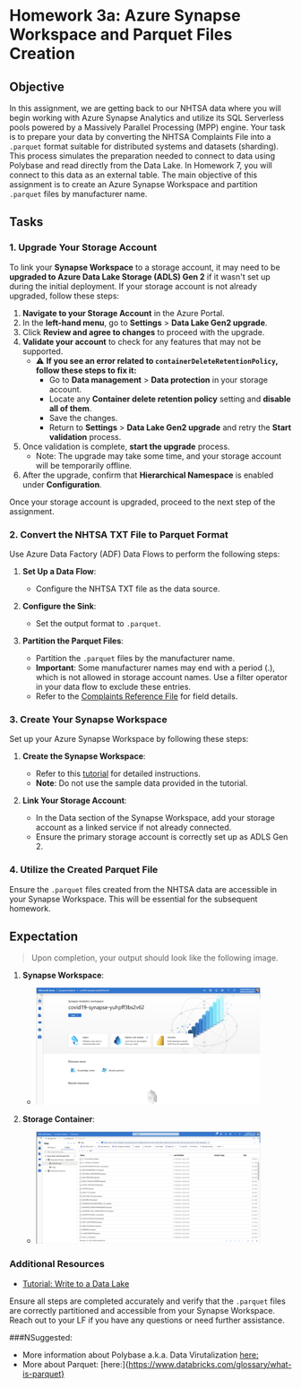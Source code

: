 # Homework 3a: Azure Synapse Workspace and Parquet Files Creation

## Objective

In this assignment, we are getting back to our NHTSA data where you will begin working with Azure Synapse Analytics and utilize its SQL Serverless pools powered by a Massively Parallel Processing (MPP) engine. Your task is to prepare your data by converting the NHTSA Complaints File into a `.parquet` format suitable for distributed systems and datasets (sharding). This process simulates the preparation needed to connect to data using Polybase and read directly from the Data Lake. In Homework 7, you will connect to this data as an external table. The main objective of this assignment is to create an Azure Synapse Workspace and partition `.parquet` files by manufacturer name.

## Tasks

### 1. Upgrade Your Storage Account

To link your **Synapse Workspace** to a storage account, it may need to be **upgraded to Azure Data Lake Storage (ADLS) Gen 2** if it wasn't set up during the initial deployment. If your storage account is not already upgraded, follow these steps:

   1. **Navigate to your Storage Account** in the Azure Portal.
   2. In the **left-hand menu**, go to **Settings** > **Data Lake Gen2 upgrade**.
   3. Click **Review and agree to changes** to proceed with the upgrade.
   4. **Validate your account** to check for any features that may not be supported.
      - ⚠ **If you see an error related to `containerDeleteRetentionPolicy`, follow these steps to fix it:**
        - Go to **Data management** > **Data protection** in your storage account.
        - Locate any **Container delete retention policy** setting and **disable all of them**.
        - Save the changes.
        - Return to **Settings** > **Data Lake Gen2 upgrade** and retry the **Start validation** process.
   5. Once validation is complete, **start the upgrade** process.
      - Note: The upgrade may take some time, and your storage account will be temporarily offline.
   6. After the upgrade, confirm that **Hierarchical Namespace** is enabled under **Configuration**.

Once your storage account is upgraded, proceed to the next step of the assignment.

### 2. Convert the NHTSA TXT File to Parquet Format

Use Azure Data Factory (ADF) Data Flows to perform the following steps:

1. **Set Up a Data Flow**:
   - Configure the NHTSA TXT file as the data source.

2. **Configure the Sink**:
   - Set the output format to `.parquet`.

3. **Partition the Parquet Files**:
   - Partition the `.parquet` files by the manufacturer name.
   - **Important**: Some manufacturer names may end with a period (.), which is not allowed in storage account names. Use a filter operator in your data flow to exclude these entries.
   - Refer to the [Complaints Reference File](https://static.nhtsa.gov/odi/ffdd/cmpl/Import_Instructions_Excel_All.pdf) for field details.

### 3. Create Your Synapse Workspace

Set up your Azure Synapse Workspace by following these steps:

1. **Create the Synapse Workspace**:
   - Refer to this [tutorial](https://learn.microsoft.com/en-us/azure/synapse-analytics/get-started-create-workspace) for detailed instructions.
   - **Note**: Do not use the sample data provided in the tutorial.

2. **Link Your Storage Account**:
   - In the Data section of the Synapse Workspace, add your storage account as a linked service if not already connected.
   - Ensure the primary storage account is correctly set up as ADLS Gen 2.

### 4. Utilize the Created Parquet File

Ensure the `.parquet` files created from the NHTSA data are accessible in your Synapse Workspace. This will be essential for the subsequent homework.

## Expectation

> Upon completion, your output should look like the following image.

1. **Synapse Workspace**:
   - <img src="../../images/hw3a/hw6-synapse.png" alt="Screenshot" width="400">

2. **Storage Container**:
   - <img src="../../images/hw3a/hw6-data.png" alt="Screenshot" width="400">


### Additional Resources
- [Tutorial: Write to a Data Lake](https://learn.microsoft.com/en-us/azure/data-factory/tutorial-data-flow-write-to-lake)

Ensure all steps are completed accurately and verify that the `.parquet` files are correctly partitioned and accessible from your Synapse Workspace. Reach out to your LF if you have any questions or need further assistance.

###NSuggested: 
- More information about Polybase a.k.a. Data Virutalization [here:](https://learn.microsoft.com/en-us/sql/relational-databases/polybase/polybase-guide?view=sql-server-ver16)
- More about Parquet: [here:]{https://www.databricks.com/glossary/what-is-parquet}

